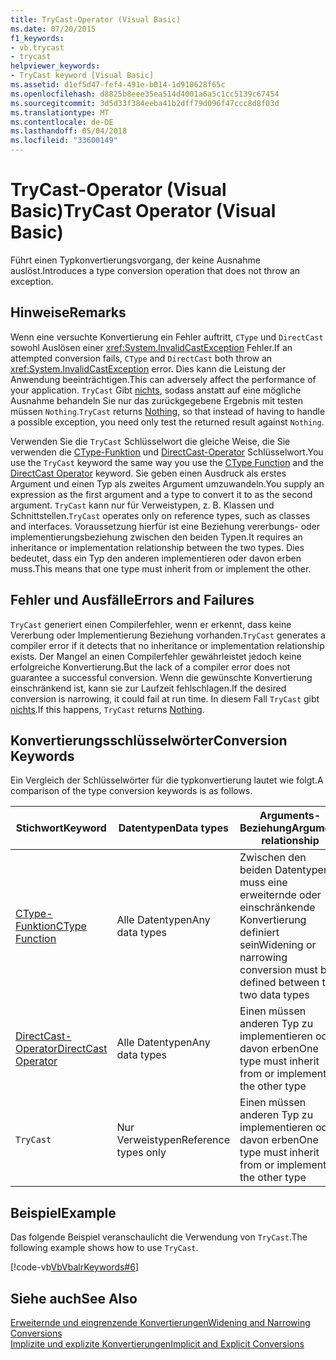 ```yaml
---
title: TryCast-Operator (Visual Basic)
ms.date: 07/20/2015
f1_keywords:
- vb.trycast
- trycast
helpviewer_keywords:
- TryCast keyword [Visual Basic]
ms.assetid: d1ef5d47-fef4-491e-b014-1d910628f65c
ms.openlocfilehash: d8825b8eee35ea514d4001a6a5c1cc5139c67454
ms.sourcegitcommit: 3d5d33f384eeba41b2dff79d096f47ccc8d8f03d
ms.translationtype: MT
ms.contentlocale: de-DE
ms.lasthandoff: 05/04/2018
ms.locfileid: "33600149"
---
```

# <a name="trycast-operator-visual-basic"></a><span data-ttu-id="5c20f-102">TryCast-Operator (Visual Basic)</span><span class="sxs-lookup"><span data-stu-id="5c20f-102">TryCast Operator (Visual Basic)</span></span>
<span data-ttu-id="5c20f-103">Führt einen Typkonvertierungsvorgang, der keine Ausnahme auslöst.</span><span class="sxs-lookup"><span data-stu-id="5c20f-103">Introduces a type conversion operation that does not throw an exception.</span></span>  
  
## <a name="remarks"></a><span data-ttu-id="5c20f-104">Hinweise</span><span class="sxs-lookup"><span data-stu-id="5c20f-104">Remarks</span></span>  
 <span data-ttu-id="5c20f-105">Wenn eine versuchte Konvertierung ein Fehler auftritt, `CType` und `DirectCast` sowohl Auslösen einer <xref:System.InvalidCastException> Fehler.</span><span class="sxs-lookup"><span data-stu-id="5c20f-105">If an attempted conversion fails, `CType` and `DirectCast` both throw an <xref:System.InvalidCastException> error.</span></span> <span data-ttu-id="5c20f-106">Dies kann die Leistung der Anwendung beeinträchtigen.</span><span class="sxs-lookup"><span data-stu-id="5c20f-106">This can adversely affect the performance of your application.</span></span> <span data-ttu-id="5c20f-107">`TryCast` Gibt [nichts](../../../visual-basic/language-reference/nothing.md), sodass anstatt auf eine mögliche Ausnahme behandeln Sie nur das zurückgegebene Ergebnis mit testen müssen `Nothing`.</span><span class="sxs-lookup"><span data-stu-id="5c20f-107">`TryCast` returns [Nothing](../../../visual-basic/language-reference/nothing.md), so that instead of having to handle a possible exception, you need only test the returned result against `Nothing`.</span></span>  
  
 <span data-ttu-id="5c20f-108">Verwenden Sie die `TryCast` Schlüsselwort die gleiche Weise, die Sie verwenden die [CType-Funktion](../../../visual-basic/language-reference/functions/ctype-function.md) und [DirectCast-Operator](../../../visual-basic/language-reference/operators/directcast-operator.md) Schlüsselwort.</span><span class="sxs-lookup"><span data-stu-id="5c20f-108">You use the `TryCast` keyword the same way you use the [CType Function](../../../visual-basic/language-reference/functions/ctype-function.md) and the [DirectCast Operator](../../../visual-basic/language-reference/operators/directcast-operator.md) keyword.</span></span> <span data-ttu-id="5c20f-109">Sie geben einen Ausdruck als erstes Argument und einen Typ als zweites Argument umzuwandeln.</span><span class="sxs-lookup"><span data-stu-id="5c20f-109">You supply an expression as the first argument and a type to convert it to as the second argument.</span></span> <span data-ttu-id="5c20f-110">`TryCast` kann nur für Verweistypen, z. B. Klassen und Schnittstellen.</span><span class="sxs-lookup"><span data-stu-id="5c20f-110">`TryCast` operates only on reference types, such as classes and interfaces.</span></span> <span data-ttu-id="5c20f-111">Voraussetzung hierfür ist eine Beziehung vererbungs- oder implementierungsbeziehung zwischen den beiden Typen.</span><span class="sxs-lookup"><span data-stu-id="5c20f-111">It requires an inheritance or implementation relationship between the two types.</span></span> <span data-ttu-id="5c20f-112">Dies bedeutet, dass ein Typ den anderen implementieren oder davon erben muss.</span><span class="sxs-lookup"><span data-stu-id="5c20f-112">This means that one type must inherit from or implement the other.</span></span>  
  
## <a name="errors-and-failures"></a><span data-ttu-id="5c20f-113">Fehler und Ausfälle</span><span class="sxs-lookup"><span data-stu-id="5c20f-113">Errors and Failures</span></span>  
 <span data-ttu-id="5c20f-114">`TryCast` generiert einen Compilerfehler, wenn er erkennt, dass keine Vererbung oder Implementierung Beziehung vorhanden.</span><span class="sxs-lookup"><span data-stu-id="5c20f-114">`TryCast` generates a compiler error if it detects that no inheritance or implementation relationship exists.</span></span> <span data-ttu-id="5c20f-115">Der Mangel an einen Compilerfehler gewährleistet jedoch keine erfolgreiche Konvertierung.</span><span class="sxs-lookup"><span data-stu-id="5c20f-115">But the lack of a compiler error does not guarantee a successful conversion.</span></span> <span data-ttu-id="5c20f-116">Wenn die gewünschte Konvertierung einschränkend ist, kann sie zur Laufzeit fehlschlagen.</span><span class="sxs-lookup"><span data-stu-id="5c20f-116">If the desired conversion is narrowing, it could fail at run time.</span></span> <span data-ttu-id="5c20f-117">In diesem Fall `TryCast` gibt [nichts](../../../visual-basic/language-reference/nothing.md).</span><span class="sxs-lookup"><span data-stu-id="5c20f-117">If this happens, `TryCast` returns [Nothing](../../../visual-basic/language-reference/nothing.md).</span></span>  
  
## <a name="conversion-keywords"></a><span data-ttu-id="5c20f-118">Konvertierungsschlüsselwörter</span><span class="sxs-lookup"><span data-stu-id="5c20f-118">Conversion Keywords</span></span>  
 <span data-ttu-id="5c20f-119">Ein Vergleich der Schlüsselwörter für die typkonvertierung lautet wie folgt.</span><span class="sxs-lookup"><span data-stu-id="5c20f-119">A comparison of the type conversion keywords is as follows.</span></span>  
  
|<span data-ttu-id="5c20f-120">Stichwort</span><span class="sxs-lookup"><span data-stu-id="5c20f-120">Keyword</span></span>|<span data-ttu-id="5c20f-121">Datentypen</span><span class="sxs-lookup"><span data-stu-id="5c20f-121">Data types</span></span>|<span data-ttu-id="5c20f-122">Arguments-Beziehung</span><span class="sxs-lookup"><span data-stu-id="5c20f-122">Argument relationship</span></span>|<span data-ttu-id="5c20f-123">Laufzeitfehler</span><span class="sxs-lookup"><span data-stu-id="5c20f-123">Run-time failure</span></span>|  
|---|---|---|---|  
|[<span data-ttu-id="5c20f-124">CType-Funktion</span><span class="sxs-lookup"><span data-stu-id="5c20f-124">CType Function</span></span>](../../../visual-basic/language-reference/functions/ctype-function.md)|<span data-ttu-id="5c20f-125">Alle Datentypen</span><span class="sxs-lookup"><span data-stu-id="5c20f-125">Any data types</span></span>|<span data-ttu-id="5c20f-126">Zwischen den beiden Datentypen muss eine erweiternde oder einschränkende Konvertierung definiert sein</span><span class="sxs-lookup"><span data-stu-id="5c20f-126">Widening or narrowing conversion must be defined between the two data types</span></span>|<span data-ttu-id="5c20f-127">Löst aus <xref:System.InvalidCastException></span><span class="sxs-lookup"><span data-stu-id="5c20f-127">Throws <xref:System.InvalidCastException></span></span>|  
|[<span data-ttu-id="5c20f-128">DirectCast-Operator</span><span class="sxs-lookup"><span data-stu-id="5c20f-128">DirectCast Operator</span></span>](../../../visual-basic/language-reference/operators/directcast-operator.md)|<span data-ttu-id="5c20f-129">Alle Datentypen</span><span class="sxs-lookup"><span data-stu-id="5c20f-129">Any data types</span></span>|<span data-ttu-id="5c20f-130">Einen müssen anderen Typ zu implementieren oder davon erben</span><span class="sxs-lookup"><span data-stu-id="5c20f-130">One type must inherit from or implement the other type</span></span>|<span data-ttu-id="5c20f-131">Löst aus <xref:System.InvalidCastException></span><span class="sxs-lookup"><span data-stu-id="5c20f-131">Throws <xref:System.InvalidCastException></span></span>|  
|`TryCast`|<span data-ttu-id="5c20f-132">Nur Verweistypen</span><span class="sxs-lookup"><span data-stu-id="5c20f-132">Reference types only</span></span>|<span data-ttu-id="5c20f-133">Einen müssen anderen Typ zu implementieren oder davon erben</span><span class="sxs-lookup"><span data-stu-id="5c20f-133">One type must inherit from or implement the other type</span></span>|<span data-ttu-id="5c20f-134">Gibt [nichts](../../../visual-basic/language-reference/nothing.md)</span><span class="sxs-lookup"><span data-stu-id="5c20f-134">Returns [Nothing](../../../visual-basic/language-reference/nothing.md)</span></span>|  
  
## <a name="example"></a><span data-ttu-id="5c20f-135">Beispiel</span><span class="sxs-lookup"><span data-stu-id="5c20f-135">Example</span></span>  
 <span data-ttu-id="5c20f-136">Das folgende Beispiel veranschaulicht die Verwendung von `TryCast`.</span><span class="sxs-lookup"><span data-stu-id="5c20f-136">The following example shows how to use `TryCast`.</span></span>  
  
 [!code-vb[VbVbalrKeywords#6](../../../visual-basic/language-reference/codesnippet/VisualBasic/trycast-operator_1.vb)]  
  
## <a name="see-also"></a><span data-ttu-id="5c20f-137">Siehe auch</span><span class="sxs-lookup"><span data-stu-id="5c20f-137">See Also</span></span>  
 [<span data-ttu-id="5c20f-138">Erweiternde und eingrenzende Konvertierungen</span><span class="sxs-lookup"><span data-stu-id="5c20f-138">Widening and Narrowing Conversions</span></span>](../../../visual-basic/programming-guide/language-features/data-types/widening-and-narrowing-conversions.md)  
 [<span data-ttu-id="5c20f-139">Implizite und explizite Konvertierungen</span><span class="sxs-lookup"><span data-stu-id="5c20f-139">Implicit and Explicit Conversions</span></span>](../../../visual-basic/programming-guide/language-features/data-types/implicit-and-explicit-conversions.md)
